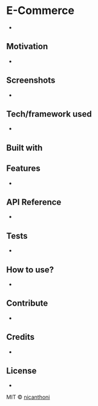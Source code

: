 # E-Commerce
-

## Motivation
-

## Screenshots
-

## Tech/framework used
-

<b>Built with</b>
- 

## Features
-

## API Reference
-

## Tests
-

## How to use?
-

## Contribute
-

## Credits
-

## License
-

MIT © [nicanthoni]()